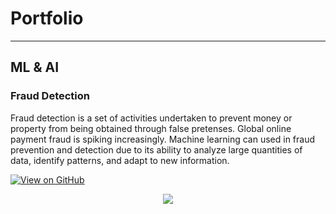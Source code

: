 # Portfolio

---

## ML & AI

### Fraud Detection

Fraud detection is a set of activities undertaken to prevent money or property from being obtained through false pretenses. Global online payment fraud is spiking increasingly. Machine learning can used in fraud prevention and detection due to its ability to analyze large quantities of data, identify patterns, and adapt to new information. 

[![View on GitHub](https://img.shields.io/badge/GitHub-View_on_GitHub-blue?logo=GitHub)](https://github.com/rajani2024/fraud_detection)

<center><img src="images/fraud_detection.jpg"/></center>

